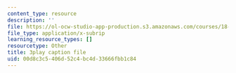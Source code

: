 ```yaml
---
content_type: resource
description: ''
file: https://ol-ocw-studio-app-production.s3.amazonaws.com/courses/18-03sc-differential-equations-fall-2011/00d8c3c5406d52c4bc4d33666fbb1c84_tVzaX9u6YAE.vtt
file_type: application/x-subrip
learning_resource_types: []
resourcetype: Other
title: 3play caption file
uid: 00d8c3c5-406d-52c4-bc4d-33666fbb1c84
---
```

